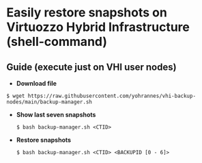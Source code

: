 # Easily restore snapshots on Virtuozzo Hybrid Infrastructure (shell-command)

## Guide (execute just on VHI user nodes)

- **Download file**

``` $ wget https://raw.githubusercontent.com/yohrannes/vhi-backup-nodes/main/backup-manager.sh ```

- **Show last seven snapshots**

  ``` $ bash backup-manager.sh <CTID> ```

- **Restore snapshots**

  ``` $ bash backup-manager.sh <CTID> <BACKUPID [0 - 6]> ```
